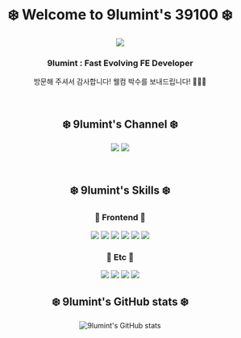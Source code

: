 <div align="center">
  
# ❄️ Welcome to 9lumint's 39100 ❄️
<img src="https://github.com/9lumint/9lumint/assets/131740436/99cdda06-26d2-4a84-b0bc-3bb290d0616d" />

### 9lumint : Fast Evolving FE Developer

방문해 주셔서 감사합니다! 웰컴 박수를 보내드립니다! 👏👏👏

<br/>

## ❄️ 9lumint's Channel ❄️

<a href="https://9lumint39100.tistory.com/" target="_blank"><img src="https://img.shields.io/badge/blog-e7e7e7?style=for-the-badge&logo=tistory&logoColor=ff0000"/></a>
<img src="https://img.shields.io/badge/email-e7e7e7?style=for-the-badge&logo=gmail&logoColor=ff0000"/></a> <br/>

<br/>

## ❄️ 9lumint's Skills ❄️

### 🐧 Frontend 🐧
<img src="https://img.shields.io/badge/javascript-F7DF1E?style=for-the-badge&logo=javascript&logoColor=000"/>
<img src="https://img.shields.io/badge/React-61DAFB?style=for-the-badge&logo=react&logoColor=000"/>
<img src="https://img.shields.io/badge/Recoil-FD2251?style=for-the-badge&logo=Recoil&logoColor=000"/>
<img src="https://img.shields.io/badge/html5-E34F26?style=for-the-badge&logo=html5&logoColor=000"/>
<img src="https://img.shields.io/badge/css3-1572B6?style=for-the-badge&logo=css3&logoColor=000"/>
<img src="https://img.shields.io/badge/styled_components-DB7093?style=for-the-badge&logo=styledcomponents&logoColor=000"/>

### 🐧 Etc 🐧
<img src="https://img.shields.io/badge/git-F05032?style=for-the-badge&logo=git&logoColor=000"/>
<img src="https://img.shields.io/badge/GitHub-181717?style=for-the-badge&logo=GitHub&logoColor=white"/>
<img src="https://img.shields.io/badge/Figma-F24E1E?style=for-the-badge&logo=Figma&logoColor=white"/>
<img src="https://img.shields.io/badge/Discord-5865F2?style=for-the-badge&logo=discord&logoColor=white"/>

<br/>

## ❄️ 9lumint's GitHub stats ❄️
![9lumint's GitHub stats](https://github-readme-stats-zeta-five-72.vercel.app/api?username=9lumint&show_icons=true&bg_color=e7e7e7&title_color=424242&text_color=424242&icon_color=ff0000)

</div>
